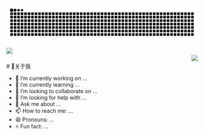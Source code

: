 <picture>
  <source media="(prefers-color-scheme: dark)" srcset="https://raw.githubusercontent.com/Lambdua/Lambdua/output/github-contribution-grid-snake-dark.svg">
  <source media="(prefers-color-scheme: light)" srcset="https://raw.githubusercontent.com/Lambdua/Lambdua/output/github-contribution-grid-snake.svg">
  <img alt="github contribution grid snake animation" src="https://raw.githubusercontent.com/Lambdua/Lambdua/output/github-contribution-grid-snake.svg">
</picture>

<div align="left">
<span>  </span>
</span><img height="170px" src="https://github-readme-stats.vercel.app/api/top-langs/?username=Lambdua&layout=compact&langs_count=8" />
<span>  </span>
</div>
<div align="right">
    <img  src="https://github-readme-streak-stats.herokuapp.com/?user=Achuan-2" />
</div>
# 🥱关于我

- 🔭 I’m currently working on ...
- 🌱 I’m currently learning ...
- 👯 I’m looking to collaborate on ...
- 🤔 I’m looking for help with ...
- 💬 Ask me about ...
- 📫 How to reach me: ...
- 😄 Pronouns: ...
- ⚡ Fun fact: ...

